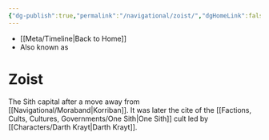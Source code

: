 ```yaml
---
{"dg-publish":true,"permalink":"/navigational/zoist/","dgHomeLink":false}
---
```


- [[Meta/Timeline\|Back to Home]]
- Also known as 

# Zoist
The Sith capital after a move away from [[Navigational/Moraband\|Korriban]]. It was later the cite of the [[Factions, Cults, Cultures, Governments/One Sith\|One Sith]] cult led by [[Characters/Darth Krayt\|Darth Krayt]].